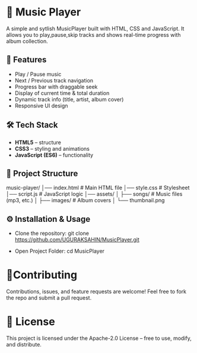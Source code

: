 # 🎵 Music Player

A simple and sytlish MusicPlayer built with HTML, CSS and JavaScript.
It allows you to play,pause,skip tracks and shows real-time progress with album collection.

## 🚀 Features

- Play / Pause music
- Next / Previous track navigation
- Progress bar with draggable seek
- Display of current time & total duration
- Dynamic track info (title, artist, album cover)
- Responsive UI design

## 🛠️ Tech Stack
- **HTML5** – structure
- **CSS3** – styling and animations
- **JavaScript (ES6)** – functionality

## 📂 Project Structure

music-player/
│── index.html # Main HTML file
│── style.css # Stylesheet
│── script.js # JavaScript logic
│── assets/
│ ├── songs/ # Music files (mp3, etc.)
│ ├── images/ # Album covers
│ └── thumbnail.png

## ⚙️ Installation & Usage

- Clone the repository: git clone https://github.com/UGURAKSAHIN/MusicPlayer.git

- Open Project Folder: cd MusicPlayer

# 🤝Contributing

Contributions, issues, and feature requests are welcome! Feel free to fork the repo and submit a pull request.

# 📜 License

This project is licensed under the Apache-2.0 License – free to use, modify, and distribute.
     

